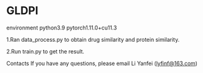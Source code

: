 # GLDPI

environment
python3.9 pytorch1.11.0+cu11.3

1.Ran data_process.py to obtain drug similarity and protein similarity.

2.Run train.py to get the result.

Contacts
If you have any questions, please email Li Yanfei (lyfinf@163.com)
